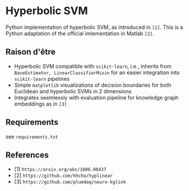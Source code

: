 # Hyperbolic SVM

Python implementation of hyperbolic SVM, as introduced in `[1]`. This is a Python
adaptation of the official imlementation in Matlab `[2]`. 

## Raison d'être

* Hyperbolic SVM compatible with `scikit-learn`, i.e., inherits from
  `BaseEstimator, LinearClassifierMixin` for an easier integration into
  `scikit-learn` pipelines
* Simple `matplotlib` visualizations of decision boundaries for both Euclidean
  and hyperbolic SVMs in 2 dimensions
* Integrates seemlessly with evaluation pipeline for knowledge graph embeddings
  as in `[3]`

## Requirements

see `requirements.txt`

## References

* [1] `https://arxiv.org/abs/1806.00437`
* [2] `https://github.com/hhcho/hyplinear`
* [3] `https://github.com/plumdeq/neuro-kglink`
